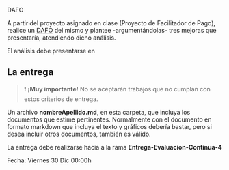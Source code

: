 DAFO

A partir del proyecto asignado en clase (Proyecto de Facilitador de Pago), realice un [DAFO](https://es.wikipedia.org/wiki/An%C3%A1lisis_FODA) del mismo y plantee -argumentándolas- tres mejoras que presentaría, atendiendo dicho análisis.

El análisis debe presentarse en 

## La entrega  

> :heavy_exclamation_mark: **¡Muy importante!** No se aceptarán trabajos que no cumplan con estos criterios de entrega.

Un archivo **nombreApellido.md**, en esta carpeta, que incluya los documentos que estime pertinentes. Normalmente con el documento en formato markdown que incluya el texto y gráficos debería bastar, pero si desea incluir otros documentos, también es válido.

La entrega debe realizarse hacia a la rama **Entrega-Evaluacion-Continua-4**

Fecha: Viernes 30 Dic 00:00h